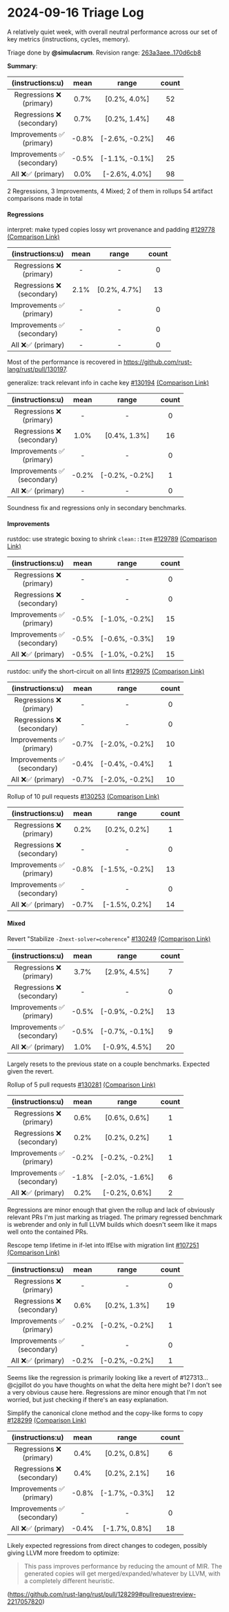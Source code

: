 # 2024-09-16 Triage Log

A relatively quiet week, with overall neutral performance across our set of key
metrics (instructions, cycles, memory).

Triage done by **@simulacrum**.
Revision range: [263a3aee..170d6cb8](https://perf.rust-lang.org/?start=263a3aeeb8f2d0e9cc85eee61774d1f5f23dc3f5&end=170d6cb845c8c3f0dcec5cdd4210df9ecf990244&absolute=false&stat=instructions%3Au)

**Summary**:

| (instructions:u)                   | mean  | range          | count |
|:----------------------------------:|:-----:|:--------------:|:-----:|
| Regressions ❌ <br /> (primary)    | 0.7%  | [0.2%, 4.0%]   | 52    |
| Regressions ❌ <br /> (secondary)  | 0.7%  | [0.2%, 1.4%]   | 48    |
| Improvements ✅ <br /> (primary)   | -0.8% | [-2.6%, -0.2%] | 46    |
| Improvements ✅ <br /> (secondary) | -0.5% | [-1.1%, -0.1%] | 25    |
| All ❌✅ (primary)                 | 0.0%  | [-2.6%, 4.0%]  | 98    |


2 Regressions, 3 Improvements, 4 Mixed; 2 of them in rollups
54 artifact comparisons made in total

#### Regressions

interpret: make typed copies lossy wrt provenance and padding [#129778](https://github.com/rust-lang/rust/pull/129778) [(Comparison Link)](https://perf.rust-lang.org/compare.html?start=712463de61c65033a6f333f0a14fbb65e34efc50&end=304b7f801bab31233680879ca4fb6eb294706a59&stat=instructions:u)

| (instructions:u)                   | mean | range        | count |
|:----------------------------------:|:----:|:------------:|:-----:|
| Regressions ❌ <br /> (primary)    | -    | -            | 0     |
| Regressions ❌ <br /> (secondary)  | 2.1% | [0.2%, 4.7%] | 13    |
| Improvements ✅ <br /> (primary)   | -    | -            | 0     |
| Improvements ✅ <br /> (secondary) | -    | -            | 0     |
| All ❌✅ (primary)                 | -    | -            | 0     |

Most of the performance is recovered in https://github.com/rust-lang/rust/pull/130197.

generalize: track relevant info in cache key [#130194](https://github.com/rust-lang/rust/pull/130194) [(Comparison Link)](https://perf.rust-lang.org/compare.html?start=4c5fc2c334f1cc305eea79ed0b8fdb276342d101&end=5a2dd7d4f3210629e65879aeecbe643ba3b86bb4&stat=instructions:u)

| (instructions:u)                   | mean  | range          | count |
|:----------------------------------:|:-----:|:--------------:|:-----:|
| Regressions ❌ <br /> (primary)    | -     | -              | 0     |
| Regressions ❌ <br /> (secondary)  | 1.0%  | [0.4%, 1.3%]   | 16    |
| Improvements ✅ <br /> (primary)   | -     | -              | 0     |
| Improvements ✅ <br /> (secondary) | -0.2% | [-0.2%, -0.2%] | 1     |
| All ❌✅ (primary)                 | -     | -              | 0     |

Soundness fix and regressions only in secondary benchmarks.

#### Improvements

rustdoc: use strategic boxing to shrink `clean::Item` [#129789](https://github.com/rust-lang/rust/pull/129789) [(Comparison Link)](https://perf.rust-lang.org/compare.html?start=c2f74c3f928aeb503f15b4e9ef5778e77f3058b8&end=712463de61c65033a6f333f0a14fbb65e34efc50&stat=instructions:u)

| (instructions:u)                   | mean  | range          | count |
|:----------------------------------:|:-----:|:--------------:|:-----:|
| Regressions ❌ <br /> (primary)    | -     | -              | 0     |
| Regressions ❌ <br /> (secondary)  | -     | -              | 0     |
| Improvements ✅ <br /> (primary)   | -0.5% | [-1.0%, -0.2%] | 15    |
| Improvements ✅ <br /> (secondary) | -0.5% | [-0.6%, -0.3%] | 19    |
| All ❌✅ (primary)                 | -0.5% | [-1.0%, -0.2%] | 15    |


rustdoc: unify the short-circuit on all lints [#129975](https://github.com/rust-lang/rust/pull/129975) [(Comparison Link)](https://perf.rust-lang.org/compare.html?start=6f7229c4da0471f1470bb1f86071848cba3a23d9&end=a9fb00bfa4b3038c855b2097b54e05e8c198c183&stat=instructions:u)

| (instructions:u)                   | mean  | range          | count |
|:----------------------------------:|:-----:|:--------------:|:-----:|
| Regressions ❌ <br /> (primary)    | -     | -              | 0     |
| Regressions ❌ <br /> (secondary)  | -     | -              | 0     |
| Improvements ✅ <br /> (primary)   | -0.7% | [-2.0%, -0.2%] | 10    |
| Improvements ✅ <br /> (secondary) | -0.4% | [-0.4%, -0.4%] | 1     |
| All ❌✅ (primary)                 | -0.7% | [-2.0%, -0.2%] | 10    |


Rollup of 10 pull requests [#130253](https://github.com/rust-lang/rust/pull/130253) [(Comparison Link)](https://perf.rust-lang.org/compare.html?start=8d6b88b168e45ee1624699c19443c49665322a91&end=3afb2bb76ce56e860e45d8858ef5b5f00059e1b1&stat=instructions:u)

| (instructions:u)                   | mean  | range          | count |
|:----------------------------------:|:-----:|:--------------:|:-----:|
| Regressions ❌ <br /> (primary)    | 0.2%  | [0.2%, 0.2%]   | 1     |
| Regressions ❌ <br /> (secondary)  | -     | -              | 0     |
| Improvements ✅ <br /> (primary)   | -0.8% | [-1.5%, -0.2%] | 13    |
| Improvements ✅ <br /> (secondary) | -     | -              | 0     |
| All ❌✅ (primary)                 | -0.7% | [-1.5%, 0.2%]  | 14    |


#### Mixed

Revert "Stabilize `-Znext-solver=coherence`" [#130249](https://github.com/rust-lang/rust/pull/130249) [(Comparison Link)](https://perf.rust-lang.org/compare.html?start=7c7372b6a1b9a8d6b787a3e5a10e4f8325b1fdfc&end=f753bc769b16ca9673f11a4cc06e5cc681efd84e&stat=instructions:u)

| (instructions:u)                   | mean  | range          | count |
|:----------------------------------:|:-----:|:--------------:|:-----:|
| Regressions ❌ <br /> (primary)    | 3.7%  | [2.9%, 4.5%]   | 7     |
| Regressions ❌ <br /> (secondary)  | -     | -              | 0     |
| Improvements ✅ <br /> (primary)   | -0.5% | [-0.9%, -0.2%] | 13    |
| Improvements ✅ <br /> (secondary) | -0.5% | [-0.7%, -0.1%] | 9     |
| All ❌✅ (primary)                 | 1.0%  | [-0.9%, 4.5%]  | 20    |

Largely resets to the previous state on a couple benchmarks. Expected given the revert.

Rollup of 5 pull requests [#130281](https://github.com/rust-lang/rust/pull/130281) [(Comparison Link)](https://perf.rust-lang.org/compare.html?start=8c0ec05f7dc9ef185eea9f36c5638e74e43935bf&end=2e8db5e9e39c2bf7729113b3041ef4011d90ac5a&stat=instructions:u)

| (instructions:u)                   | mean  | range          | count |
|:----------------------------------:|:-----:|:--------------:|:-----:|
| Regressions ❌ <br /> (primary)    | 0.6%  | [0.6%, 0.6%]   | 1     |
| Regressions ❌ <br /> (secondary)  | 0.2%  | [0.2%, 0.2%]   | 1     |
| Improvements ✅ <br /> (primary)   | -0.2% | [-0.2%, -0.2%] | 1     |
| Improvements ✅ <br /> (secondary) | -1.8% | [-2.0%, -1.6%] | 6     |
| All ❌✅ (primary)                 | 0.2%  | [-0.2%, 0.6%]  | 2     |

Regressions are minor enough that given the rollup and lack of obviously
relevant PRs I'm just marking as triaged. The primary regressed benchmark is
webrender and only in full LLVM builds which doesn't seem like it maps well
onto the contained PRs.

Rescope temp lifetime in if-let into IfElse with migration lint [#107251](https://github.com/rust-lang/rust/pull/107251) [(Comparison Link)](https://perf.rust-lang.org/compare.html?start=d3a8524e80244d66968ab4522d31145ccba610f4&end=a5efa01895e82fa705146507d15311b29c715450&stat=instructions:u)

| (instructions:u)                   | mean  | range          | count |
|:----------------------------------:|:-----:|:--------------:|:-----:|
| Regressions ❌ <br /> (primary)    | -     | -              | 0     |
| Regressions ❌ <br /> (secondary)  | 0.6%  | [0.2%, 1.3%]   | 19    |
| Improvements ✅ <br /> (primary)   | -0.2% | [-0.2%, -0.2%] | 1     |
| Improvements ✅ <br /> (secondary) | -     | -              | 0     |
| All ❌✅ (primary)                 | -0.2% | [-0.2%, -0.2%] | 1     |

Seems like the regression is primarily looking like a revert of #127313...
@cjgillot do you have thoughts on what the delta here might be? I don't see a
very obvious cause here. Regressions are minor enough that I'm not worried, but
just checking if there's an easy explanation.

Simplify the canonical clone method and the copy-like forms to copy [#128299](https://github.com/rust-lang/rust/pull/128299) [(Comparison Link)](https://perf.rust-lang.org/compare.html?start=02b1be16c65e5716ade771afde7116ebdfbf9b4a&end=e7386b361dda8c2222bee7a1ae79faba7e9a0351&stat=instructions:u)

| (instructions:u)                   | mean  | range          | count |
|:----------------------------------:|:-----:|:--------------:|:-----:|
| Regressions ❌ <br /> (primary)    | 0.4%  | [0.2%, 0.8%]   | 6     |
| Regressions ❌ <br /> (secondary)  | 0.4%  | [0.2%, 2.1%]   | 16    |
| Improvements ✅ <br /> (primary)   | -0.8% | [-1.7%, -0.3%] | 12    |
| Improvements ✅ <br /> (secondary) | -     | -              | 0     |
| All ❌✅ (primary)                 | -0.4% | [-1.7%, 0.8%]  | 18    |

Likely expected regressions from direct changes to codegen, possibly giving
LLVM more freedom to optimize:

> This pass improves performance by reducing the amount of MIR. The generated
> copies will get merged/expanded/whatever by LLVM, with a completely different
> heuristic.

(https://github.com/rust-lang/rust/pull/128299#pullrequestreview-2217057820)


